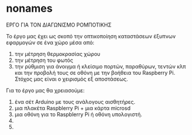 # nonames
ΕΡΓΟ ΓΙΑ ΤΟΝ ΔΙΑΓΩΝΙΣΜΟ ΡΟΜΠΟΤΙΚΗΣ

Το έργο μας έχει ως σκοπό την οπτικοποίηση καταστάσεων έξυπνων εφαρμογών σε ένα χώρο μέσα από:
1) την μέτρηση θερμοκρασίας χώρου
2) την μέτρηση του φωτός
3) την ρύθμιση για άνοιγμα ή κλείσιμο πορτών, παραθύρων, τεντών κλπ
και την προβολή τους σε οθόνη με την βοήθεια του  Raspberry Pi. Στόχος μας είναι ο χειρισμός εξ αποστάσεως.



Για το έργο μας θα χρειασούμε:
1)  ένα σέτ Arduino με τους ανάλογους αισθητήρες.
2)  μια πλακέτα Raspblerry Pi + μια κάρτα microsd
3)  μια οθόνη για το Raspblerry Pi ή οθόνη υπολογιστή.
4)
5)
